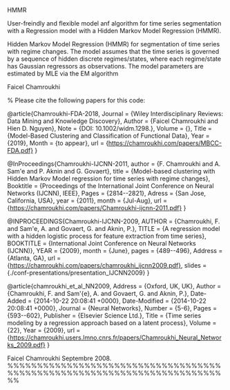 HMMR

User-freindly and flexible model anf algorithm for time series segmentation with a Regression
model with a Hidden Markov Model Regression (HMMR).


Hidden Markov Model Regression (HMMR) for segmentation of time series
with regime changes. The model assumes that the time series is
governed by a sequence of hidden discrete regimes/states, where each
regime/state has Gaussian regressors as observations.
The model parameters are estimated by MLE via the EM algorithm

Faicel Chamroukhi

% Please cite the following papers for this code:


@article{Chamroukhi-FDA-2018,
	Journal = {Wiley Interdisciplinary Reviews: Data Mining and Knowledge Discovery},
	Author = {Faicel Chamroukhi and Hien D. Nguyen},
	Note = {DOI: 10.1002/widm.1298.},
	Volume = {},
	Title = {Model-Based Clustering and Classification of Functional Data},
	Year = {2019},
	Month = {to appear},
	url =  {https://chamroukhi.com/papers/MBCC-FDA.pdf}
	}

@InProceedings{Chamroukhi-IJCNN-2011,
  author = {F. Chamroukhi and A. Sam\'e  and P. Aknin and G. Govaert},
  title = {Model-based clustering with Hidden Markov Model regression for time series with regime changes},
  Booktitle = {Proceedings of the International Joint Conference on Neural Networks (IJCNN), IEEE},
  Pages = {2814--2821},
  Adress = {San Jose, California, USA},
  year = {2011},
  month = {Jul-Aug},
  url = {https://chamroukhi.com/papers/Chamroukhi-ijcnn-2011.pdf}
}

@INPROCEEDINGS{Chamroukhi-IJCNN-2009,
  AUTHOR =       {Chamroukhi, F. and Sam\'e,  A. and Govaert, G. and Aknin, P.},
  TITLE =        {A regression model with a hidden logistic process for feature extraction from time series},
  BOOKTITLE =    {International Joint Conference on Neural Networks (IJCNN)},
  YEAR =         {2009},
  month = {June},
  pages = {489--496},
  Address = {Atlanta, GA},
 url = {https://chamroukhi.com/papers/chamroukhi_ijcnn2009.pdf},
 slides = {./conf-presentations/presentation_IJCNN2009}
}

@article{chamroukhi_et_al_NN2009,
	Address = {Oxford, UK, UK},
	Author = {Chamroukhi, F. and Sam\'{e}, A. and Govaert, G. and Aknin, P.},
	Date-Added = {2014-10-22 20:08:41 +0000},
	Date-Modified = {2014-10-22 20:08:41 +0000},
	Journal = {Neural Networks},
	Number = {5-6},
	Pages = {593--602},
	Publisher = {Elsevier Science Ltd.},
	Title = {Time series modeling by a regression approach based on a latent process},
	Volume = {22},
	Year = {2009},
	url  = {https://chamroukhi.users.lmno.cnrs.fr/papers/Chamroukhi_Neural_Networks_2009.pdf}
	}




Faicel Chamroukhi Septembre 2008.
%%%%%%%%%%%%%%%%%%%%%%%%%%%%%%%%%%%%%%%%%%%%%%%%%%%%%%%%%%%%%%%%%%%%%%%%%%
